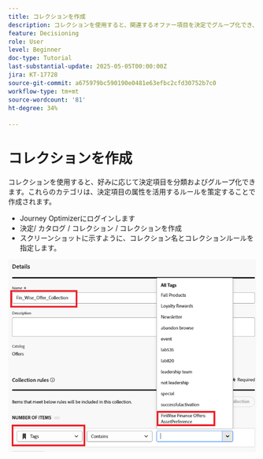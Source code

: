 ```yaml
---
title: コレクションを作成
description: コレクションを使用すると、関連するオファー項目を決定でグループ化でき、特定のテーマ、オーディエンスまたはキャンペーン目標に関するコンテンツの管理および整理が容易になります。
feature: Decisioning
role: User
level: Beginner
doc-type: Tutorial
last-substantial-update: 2025-05-05T00:00:00Z
jira: KT-17728
source-git-commit: a675979bc590190e0481e63efbc2cfd30752b7c0
workflow-type: tm+mt
source-wordcount: '81'
ht-degree: 34%

---
```


# コレクションを作成

コレクションを使用すると、好みに応じて決定項目を分類およびグループ化できます。これらのカテゴリは、決定項目の属性を活用するルールを策定することで作成されます。

* Journey Optimizerにログインします
* 決定/ カタログ / コレクション / コレクションを作成
* スクリーンショットに示すように、コレクション名とコレクションルールを指定します。

![create-collection](assets/fin-wise-collection.png)
